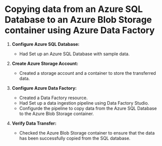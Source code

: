 # Copying data from an Azure SQL Database to an Azure Blob Storage container using Azure Data Factory

1. **Configure Azure SQL Database:**
   - Had Set up an Azure SQL Database with sample data.

2. **Create Azure Storage Account:**
   - Created a storage account and a container to store the transferred data.

3. **Configure Azure Data Factory:**
   - Created a Data Factory resource.
   - Had Set up a data ingestion pipeline using Data Factory Studio.
   - Configurde the pipeline to copy data from the Azure SQL Database to the Azure Blob Storage container.

4. **Verify Data Transfer:**
   - Checked the Azure Blob Storage container to ensure that the data has been successfully copied from the SQL database.
